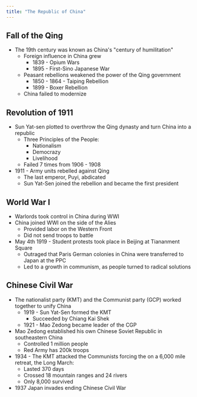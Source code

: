 ```yaml
---
title: "The Republic of China"
---
```

## Fall of the Qing
- The 19th century was known as China's "century of humilitation"
	- Foreign influence in China grew
		- 1839 - Opium Wars
		- 1895 - First-Sino Japanese War
	- Peasant rebellions weakened the power of the Qing government
		- 1850 - 1864 - Taiping Rebellion
		- 1899 - Boxer Rebellion
	- China failed to modernize

## Revolution of 1911
- Sun Yat-sen plotted to overthrow the Qing dynasty and turn China into a republic
	- Three Principles of the People:
		- Nationalism
		- Democrazy
		- Livelihood
	- Failed 7 times from 1906 - 1908
- 1911 - Army units rebelled against Qing
	- The last emperor, Puyi, abdicated
	- Sun Yat-Sen joined the rebellion and became the first president

## World War I
- Warlords took control in China during WWI
- China joined WWI on the side of the Alies
	- Provided labor on the Western Front
	- Did not send troops to battle
- May 4th 1919 - Student protests took place in Beijing at Tiananment Square
	- Outraged that Paris German colonies in China were transferred to Japan at the PPC
	- Led to a growth in communism, as people turned to radical solutions

## Chinese Civil War
- The nationalist party (KMT) and the Communist party (GCP) worked together to unify China
	- 1919 - Sun Yat-Sen formed the KMT
		- Succeeded by Chiang Kai Shek
	- 1921 - Mao Zedong became leader of the CGP
- Mao Zedong established his own Chinese Soviet Republic in southeastern China
	- Controlled 1 million people
	- Red Army has 200k troops
- 1934 - The KMT attacked the Communists forcing the on a 6,000 mile retreat, the Long March:
	- Lasted 370 days
	- Crossed 18 mountain ranges and 24 rivers
	- Only 8,000 survived
- 1937 Japan invades ending Chinese Civil War
